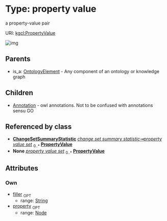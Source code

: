 
# Type: property value


a property-value pair

URI: [kgcl:PropertyValue](http://w3id.org/kgclPropertyValue)


![img](http://yuml.me/diagram/nofunky;dir:TB/class/[Node]<property%200..1-%20[PropertyValue&#124;filler:string%20%3F],[ChangeSetSummaryStatistic]++-%20property%20value%20set%200..*>[PropertyValue],[PropertyValue]^-[Annotation],[OntologyElement]^-[PropertyValue],[OntologyElement],[Node],[ChangeSetSummaryStatistic],[Annotation])

## Parents

 *  is_a: [OntologyElement](OntologyElement.md) - Any component of an ontology or knowledge graph

## Children

 * [Annotation](Annotation.md) - owl annotations. Not to be confused with annotations sensu GO

## Referenced by class

 *  **[ChangeSetSummaryStatistic](ChangeSetSummaryStatistic.md)** *[change set summary statistic➞property value set](change_set_summary_statistic_property_value_set.md)*  <sub>0..*</sub>  **[PropertyValue](PropertyValue.md)**
 *  **None** *[property value set](property_value_set.md)*  <sub>0..*</sub>  **[PropertyValue](PropertyValue.md)**

## Attributes


### Own

 * [filler](filler.md)  <sub>OPT</sub>
    * range: [String](types/String.md)
 * [property](property.md)  <sub>OPT</sub>
    * range: [Node](Node.md)
